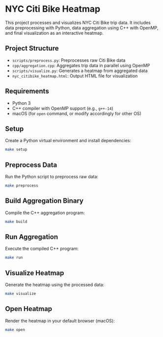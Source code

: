 # NYC Citi Bike Heatmap

This project processes and visualizes NYC Citi Bike trip data. It includes data preprocessing with Python, data aggregation using C++ with OpenMP, and final visualization as an interactive heatmap.

## Project Structure

- `scripts/preprocess.py`: Preprocesses raw Citi Bike data
- `cpp/aggregation.cpp`: Aggregates trip data in parallel using OpenMP
- `scripts/visualize.py`: Generates a heatmap from aggregated data
- `nyc_citibike_heatmap.html`: Output HTML file for visualization

## Requirements

- Python 3
- C++ compiler with OpenMP support (e.g., `g++-14`)
- macOS (for `open` command, or modify accordingly for other OS)

## Setup

Create a Python virtual environment and install dependencies:

```bash
make setup
```

## Preprocess Data

Run the Python script to preprocess raw data:

```bash
make preprocess
```

## Build Aggregation Binary

Compile the C++ aggregation program:

```bash
make build
```

## Run Aggregation

Execute the compiled C++ program:

```bash
make run
```

## Visualize Heatmap

Generate the heatmap using the processed data:

```bash
make visualize
```

## Open Heatmap

Render the heatmap in your default browser (macOS):

```bash
make open
```